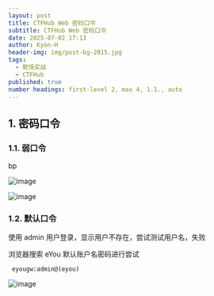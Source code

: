 ```yaml
---
layout: post
title: CTFHub Web 密码口令
subtitle: CTFHub Web 密码口令
date: 2025-07-02 17:13
author: Kyon-H
header-img: img/post-bg-2015.jpg
tags:
  - 靶场实战
  - CTFHub
published: true
number headings: first-level 2, max 4, 1.1., auto
---
```

## 1. 密码口令

### 1.1. 弱口令

bp

![image](https://img.ghostliner.top/1TlElH.png)

![image](https://img.ghostliner.top/JET6cJ.png)

### 1.2. 默认口令

使用 admin 用户登录，显示用户不存在，尝试测试用户名，失败

浏览器搜索 eYou 默认账户名密码进行尝试

```
 eyougw:admin@(eyou)
```

![image](https://img.ghostliner.top/ay0zAi.png)
